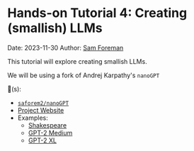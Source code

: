 # Hands-on Tutorial 4: Creating (smallish) LLMs

Date: 2023-11-30
Author: [Sam Foreman](https://samforeman.me)

This tutorial will explore creating smallish LLMs.

We will be using a fork of Andrej Karpathy's `nanoGPT`

:link:(s):
- [`saforem2/nanoGPT`](https://github.com/saforem2/nanoGPT)
- [Project Website](https://saforem2.github.io/nanoGPT)
- Examples:
    - [Shakespeare](https://saforem2.github.io/nanoGPT/quarto/shakespeare.html)
    - [GPT-2 Medium](https://saforem2.github.io/nanoGPT/quarto/gpt2-medium.html)
    - [GPT-2 XL](https://saforem2.github.io/nanoGPT/quarto/gpt2-xl.html)

